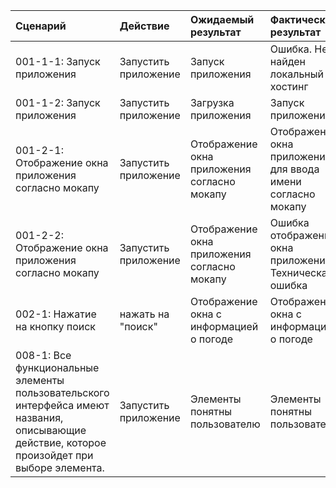 |Cценарий|Действие|Ожидаемый результат|Фактический результат| Оценка|
|:---|:---|:---|:---|:---|
|001-1-1: Запуск приложения | Запустить приложение | Запуск приложения | Ошибка. Не найден локальный хостинг | Тест не пройден |
|001-1-2: Запуск приложения | Запустить приложение | Загрузка приложения | Запуск приложения | Тест пройден|
| 001-2-1: Отображение окна приложения согласно мокапу|Запустить приложение | Отображение окна приложения согласно мокапу| Отображение окна приложения для ввода имени согласно мокапу | Тест пройден|
|001-2-2: Отображение окна приложения согласно мокапу | Запустить приложение| Отображение окна приложения согласно мокапу | Ошибка отображения окна приложения. Техническая ошибка|Тест не пройден|
|002-1: Нажатие на кнопку поиск  | нажать на "поиск"| Отображение окна с информацией о погоде| Отображение окна с информацией о погоде|Тест пройден|
| 008-1: Все функциональные элементы пользовательского интерфейса имеют названия, описывающие действие, которое произойдет при выборе элемента.| Запустить приложение| Элементы понятны пользователю|Элементы понятны пользователю |тест пройден|
